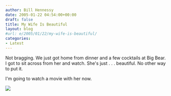 ```yaml
---
author: Bill Hennessy
date: 2005-01-22 04:54:00+00:00
draft: false
title: My Wife Is Beautiful
layout: blog
#url: e/2005/01/22/my-wife-is-beautiful/
categories:
- Latest
---
```


Not bragging. We just got home from dinner and a few cocktails at Big Bear. I got to sit across from her and watch. She's just . . . beautiful. No other way to put it.




I'm going to watch a movie with her now.

![](https://blog.billhennessy.com/aggbug.aspx?PostID=947)

